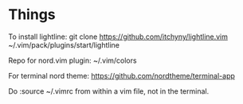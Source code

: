 # Things

To install lightline:
git clone https://github.com/itchyny/lightline.vim ~/.vim/pack/plugins/start/lightline

Repo for nord.vim plugin: ~/.vim/colors

For terminal nord theme: https://github.com/nordtheme/terminal-app

Do :source ~/.vimrc from within a vim file, not in the terminal.
